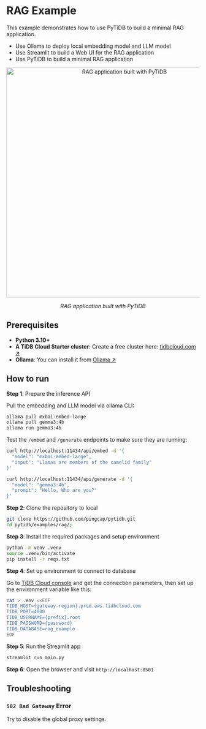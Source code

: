 # RAG Example

This example demonstrates how to use PyTiDB to build a minimal RAG application.

* Use Ollama to deploy local embedding model and LLM model
* Use Streamlit to build a Web UI for the RAG application
* Use PyTiDB to build a minimal RAG application

<p align="center">
  <img src="https://github.com/user-attachments/assets/dfd85672-65ce-4a46-8dd2-9f77d826363e" alt="RAG application built with PyTiDB" width="600" />
  <p align="center"><i>RAG application built with PyTiDB</i></p>
</p>

## Prerequisites

- **Python 3.10+**
- **A TiDB Cloud Starter cluster**: Create a free cluster here: [tidbcloud.com ↗️](https://tidbcloud.com/?utm_source=github&utm_medium=referral&utm_campaign=pytidb_readme)
- **Ollama**: You can install it from [Ollama ↗️](https://ollama.com/download)

## How to run

**Step 1**: Prepare the inference API

Pull the embedding and LLM model via ollama CLI:

```bash
ollama pull mxbai-embed-large
ollama pull gemma3:4b
ollama run gemma3:4b
```

Test the `/embed` and `/generate` endpoints to make sure they are running:

```bash
curl http://localhost:11434/api/embed -d '{
  "model": "mxbai-embed-large",
  "input": "Llamas are members of the camelid family"
}'
```

```bash
curl http://localhost:11434/api/generate -d '{
  "model": "gemma3:4b",
  "prompt": "Hello, Who are you?"
}'
```

**Step 2**: Clone the repository to local

```bash
git clone https://github.com/pingcap/pytidb.git
cd pytidb/examples/rag/;
```

**Step 3**: Install the required packages and setup environment

```bash
python -m venv .venv
source .venv/bin/activate
pip install -r reqs.txt
```

**Step 4**: Set up environment to connect to database

Go to [TiDB Cloud console](https://tidbcloud.com/clusters) and get the connection parameters, then set up the environment variable like this:

```bash
cat > .env <<EOF
TIDB_HOST={gateway-region}.prod.aws.tidbcloud.com
TIDB_PORT=4000
TIDB_USERNAME={prefix}.root
TIDB_PASSWORD={password}
TIDB_DATABASE=rag_example
EOF
```

**Step 5**: Run the Streamlit app

```bash
streamlit run main.py
```

**Step 6**: Open the browser and visit `http://localhost:8501`

## Troubleshooting

### `502 Bad Gateway` Error

Try to disable the global proxy settings.
